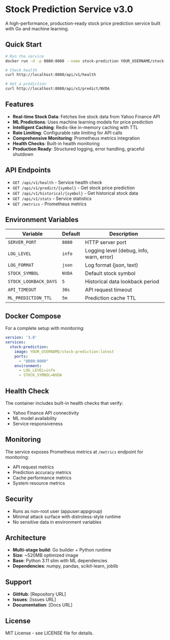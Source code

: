 # Stock Prediction Service v3.0

A high-performance, production-ready stock price prediction service built with Go and machine learning.

## Quick Start

```bash
# Run the service
docker run -d -p 8080:8080 --name stock-prediction YOUR_USERNAME/stock-prediction:latest

# Check health
curl http://localhost:8080/api/v1/health

# Get a prediction
curl http://localhost:8080/api/v1/predict/NVDA
```

## Features

- **Real-time Stock Data**: Fetches live stock data from Yahoo Finance API
- **ML Predictions**: Uses machine learning models for price prediction
- **Intelligent Caching**: Redis-like in-memory caching with TTL
- **Rate Limiting**: Configurable rate limiting for API calls
- **Comprehensive Monitoring**: Prometheus metrics integration
- **Health Checks**: Built-in health monitoring
- **Production Ready**: Structured logging, error handling, graceful shutdown

## API Endpoints

- `GET /api/v1/health` - Service health check
- `GET /api/v1/predict/{symbol}` - Get stock price prediction
- `GET /api/v1/historical/{symbol}` - Get historical stock data
- `GET /api/v1/stats` - Service statistics
- `GET /metrics` - Prometheus metrics

## Environment Variables

| Variable | Default | Description |
|----------|---------|-------------|
| `SERVER_PORT` | `8080` | HTTP server port |
| `LOG_LEVEL` | `info` | Logging level (debug, info, warn, error) |
| `LOG_FORMAT` | `json` | Log format (json, text) |
| `STOCK_SYMBOL` | `NVDA` | Default stock symbol |
| `STOCK_LOOKBACK_DAYS` | `5` | Historical data lookback period |
| `API_TIMEOUT` | `30s` | API request timeout |
| `ML_PREDICTION_TTL` | `5m` | Prediction cache TTL |

## Docker Compose

For a complete setup with monitoring:

```yaml
version: '3.8'
services:
  stock-prediction:
    image: YOUR_USERNAME/stock-prediction:latest
    ports:
      - "8080:8080"
    environment:
      - LOG_LEVEL=info
      - STOCK_SYMBOL=NVDA
```

## Health Check

The container includes built-in health checks that verify:
- Yahoo Finance API connectivity
- ML model availability
- Service responsiveness

## Monitoring

The service exposes Prometheus metrics at `/metrics` endpoint for monitoring:
- API request metrics
- Prediction accuracy metrics
- Cache performance metrics
- System resource metrics

## Security

- Runs as non-root user (appuser:appgroup)
- Minimal attack surface with distroless-style runtime
- No sensitive data in environment variables

## Architecture

- **Multi-stage build**: Go builder + Python runtime
- **Size**: ~520MB optimized image
- **Base**: Python 3.11 slim with ML dependencies
- **Dependencies**: numpy, pandas, scikit-learn, joblib

## Support

- **GitHub**: [Repository URL]
- **Issues**: [Issues URL]
- **Documentation**: [Docs URL]

## License

MIT License - see LICENSE file for details.
